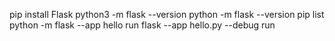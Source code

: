 pip install Flask
python3 -m flask --version
python -m flask --version
pip list
python -m flask --app hello run
flask --app hello.py --debug run
